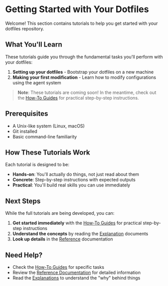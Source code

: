 # Getting Started with Your Dotfiles

Welcome! This section contains tutorials to help you get started with your dotfiles repository.

## What You'll Learn

These tutorials guide you through the fundamental tasks you'll perform with your dotfiles:

1. **Setting up your dotfiles** - Bootstrap your dotfiles on a new machine
2. **Making your first modification** - Learn how to modify configurations using the agent system

> **Note**: These tutorials are coming soon! In the meantime, check out the [How-To Guides](../how-to/) for practical step-by-step instructions.

## Prerequisites

- A Unix-like system (Linux, macOS)
- Git installed
- Basic command-line familiarity

## How These Tutorials Work

Each tutorial is designed to be:
- **Hands-on**: You'll actually do things, not just read about them
- **Concrete**: Step-by-step instructions with expected outputs
- **Practical**: You'll build real skills you can use immediately

## Next Steps

While the full tutorials are being developed, you can:

1. **Get started immediately** with the [How-To Guides](../how-to/) for practical step-by-step instructions
2. **Understand the concepts** by reading the [Explanation](../explanation/) documents
3. **Look up details** in the [Reference](../reference/) documentation

## Need Help?

- Check the [How-To Guides](../how-to/) for specific tasks
- Review the [Reference Documentation](../reference/) for detailed information
- Read the [Explanations](../explanation/) to understand the "why" behind things
